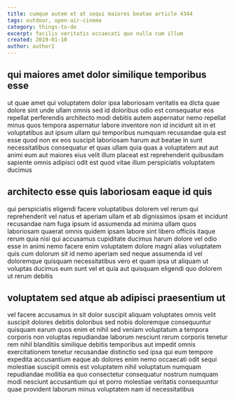 ```yaml
---
title: cumque autem et at sequi maiores beatae article 4344
tags: outdoor, open-air-cinema
category: things-to-do
excerpt: facilis veritatis occaecati quo nulla cum illum
created: 2019-01-10
author: author1
---
```


## qui maiores amet dolor similique temporibus esse

ut quae amet qui voluptatem dolor ipsa laboriosam veritatis ea dicta quae dolore sint unde ullam omnis sed id doloribus odio est consequatur eos repellat perferendis architecto modi debitis autem aspernatur nemo repellat minus quos tempora aspernatur labore inventore non id incidunt sit in et voluptatibus aut ipsum ullam qui temporibus numquam recusandae quia est esse quod non ex eos suscipit laboriosam harum aut beatae in sunt necessitatibus consequatur et quas ullam quia quas a voluptatem aut aut animi eum aut maiores eius velit illum placeat est reprehenderit quibusdam sapiente omnis adipisci odit est quod vitae illum perspiciatis voluptatem ducimus

## architecto esse quis laboriosam eaque id quis

qui perspiciatis eligendi facere voluptatibus dolorem vel rerum qui reprehenderit vel natus et aperiam ullam et ab dignissimos ipsam et incidunt recusandae nam fuga ipsum id assumenda ad minima ullam quos laboriosam quaerat omnis quidem ipsam labore sint libero officiis itaque rerum quia nisi qui accusamus cupiditate ducimus harum dolore vel odio esse in animi nemo facere enim voluptatem dolore magni alias voluptatem quis cum dolorum sit id nemo aperiam sed neque assumenda id vel doloremque quisquam necessitatibus vero et quam ipsa ut aliquam ut voluptas ducimus eum sunt vel et quia aut quisquam eligendi quo dolorem ut rerum debitis

## voluptatem sed atque ab adipisci praesentium ut

vel facere accusamus in sit dolor suscipit aliquam voluptates omnis velit suscipit dolores debitis doloribus sed nobis doloremque consequuntur quisquam earum quos enim et nihil sed veniam voluptatum a tempora corporis non voluptas repudiandae laborum nesciunt rerum corporis tenetur rem nihil blanditiis similique debitis temporibus aut impedit omnis exercitationem tenetur recusandae distinctio sed ipsa qui eum tempore expedita accusantium eaque ab dolores enim nemo occaecati odit sequi molestiae suscipit omnis est voluptatem nihil voluptatum numquam repudiandae mollitia ea quo consectetur consequatur nostrum numquam modi nesciunt accusantium qui et porro molestiae veritatis consequuntur quae provident laborum minus voluptatem nam id necessitatibus
